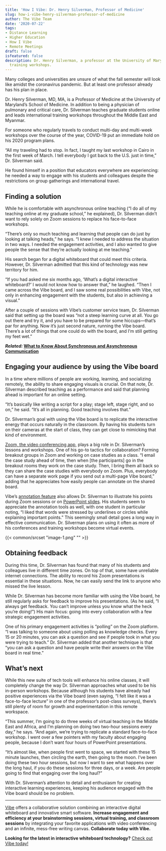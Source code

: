 ```yaml
---
title: 'How I Vibe: Dr. Henry Silverman, Professor of Medicine'
slug: how-i-vibe-henry-silverman-professor-of-medicine
author: The Vibe Team
date: '2020-07-22'
tags:
- Distance Learning
- Higher Education
- How I Vibe
- Remote Meetings
draft: false
isfeatured: false
description: Dr. Henry Silverman, a professor at the University of Maryland, teaches graduate students online and leads international
  training workshops.
---
```


Many colleges and universities are unsure of what the fall semester will look like amidst the coronavirus pandemic. But at least one professor already has his plan in place.

Dr. Henry Silverman, MD, MA, is a Professor of Medicine at the University of Maryland’s School of Medicine. In addition to being a physician of pulmonary and critical care, Dr. Silverman teaches graduate students online and leads international training workshops throughout the Middle East and Myanmar.

For someone who regularly travels to conduct multi-day and multi-week workshops over the course of the year, COVID-19 put an immediate hold on his 2020 program plans.

“All my traveling had to stop. In fact, I taught my last workshop in Cairo in the first week of March. I tell everybody I got back to the U.S. just in time,” Dr. Silverman said.

He found himself in a position that educators everywhere are experiencing: he needed a way to engage with his students and colleagues despite the restrictions on group gatherings and international travel.

## Finding a solution

While he is comfortable with asynchronous online teaching (“I do all of my teaching online at my graduate school,” he explained), Dr. Silverman didn’t want to rely solely on Zoom sessions to replace his face-to-face workshops.

“There’s only so much teaching and learning that people can do just by looking at talking heads,” he says. “I knew I needed to address the situation in two ways. I needed the engagement activities, and I also wanted to give people the sense that they’re actually looking at me teaching.”

His search began for a digital whiteboard that could meet this criteria. However, Dr. Silverman admitted that this kind of technology was new territory for him.

“If you had asked me six months ago, ‘What’s a digital interactive whiteboard?’ I would not know how to answer that,” he laughed. “Then I came across the Vibe board, and I saw some real possibilities with Vibe, not only in enhancing engagement with the students, but also in achieving a visual.”

After a couple of sessions with Vibe’s customer service team, Dr. Silverman said that setting up the board was “not a steep learning curve at all. You go out there and try it, and you have to be prepared for some hiccups—that’s par for anything. Now it’s just second nature, running the Vibe board. There’s a lot of things that one could do with the board, and I’m still getting my feet wet.”

***Related:* [What to Know About Synchronous and Asynchronous Communication](https://vibe.us/blog/what-you-need-to-know-about-synchronous-and-asynchronous-communication/)**

## Engaging your audience by using the Vibe board

In a time where millions of people are working, learning, and socializing remotely, the ability to share engaging visuals is crucial. On that note, Dr. Silverman described teaching as a performance and said that planning ahead is important for an online setting.

“It’s basically like writing a script for a play; stage left, stage right, and so on,” he said. “It’s all in planning. Good teaching involves that.”

Dr. Silverman’s goal with using the Vibe board is to replicate the interactive energy that occurs naturally in the classroom. By having his students turn on their cameras at the start of class, they can get close to mimicking that kind of environment.

[Zoom, the video conferencing app,](https://youtu.be/bNUe4elKEug) plays a big role in Dr. Silverman’s lessons and workshops. One of his go-to tactics for collaboration? Forming breakout groups in Zoom and working on case studies as a class. “I email the case study ahead of time, then when [the participants] go in the breakout rooms they work on the case study. Then, I bring them all back so they can share the case studies with everybody on Zoom. Plus, everybody can have a separate work page if you send out a multi-page Vibe board,” adding that he appreciates how easily people can annotate on the shared board.

Vibe’s [annotation feature](https://youtu.be/wOL_Oi2ZwIw) also allows Dr. Silverman to illustrate his points during Zoom sessions or on [PowerPoint slides](https://youtu.be/ennY8AU-a5U). His students seem to appreciate the annotation tools as well, with one student in particular noting, “I liked that words were stressed by underlines or circles while explaining important points.” This seemingly small detail goes a long way in effective communication. Dr. Silverman plans on using it often as more of his conferences and training workshops become virtual events.

{{< common/srcset "image-1.png" "" >}}

## Obtaining feedback

During this time, Dr. Silverman has found that many of his students and colleagues live in different time zones. On top of that, some have unreliable internet connections. The ability to record his Zoom presentations is essential in these situations. Now, he can easily send the link to anyone who missed the live lesson.

While Dr. Silverman has become more familiar with using the Vibe board, he still regularly asks for feedback to improve his presentations. (As he said, “I always get feedback. You can’t improve unless you know what the heck you’re doing!”) His main focus: going into every collaboration with a few strategic engagement activities.

One of his primary engagement activities is “polling” on the Zoom platform. “I was talking to someone about using polling as knowledge checks. Every 15 or 20 minutes, you can ask a question and see if people took in what you were trying to teach.” Dr. Silverman added that another technique is that “you can ask a question and have people write their answers on the Vibe board in real time.”

## What’s next

While this new suite of tech tools will enhance his online classes, it will completely change the way Dr. Silverman approaches what used to be his in-person workshops. Because although his students have already had positive experiences via the Vibe board (even saying, “I felt like it was a face-to-face lecture” in one of the professor’s post-class surveys), there’s still plenty of room for growth and experimentation in this remote workspace.

“This summer, I’m going to do three weeks of virtual teaching in the Middle East and Africa, and I’m planning on doing two two-hour sessions every day,” he says. “And again, we’re trying to replicate a standard face-to-face workshop. I went over a few pointers with my faculty about engaging people, because I don’t want four hours of PowerPoint presentations.

“It’s almost like, when people first went to space, we started with these 15 minute launches, then circling the earth, then going to the moon. I’ve been doing these two hour sessions, but now I want to see what happens over the long haul, if you do these sessions for three days, or a week. Are people going to find that engaging over the long haul?”

With Dr. Silverman’s attention to detail and enthusiasm for creating interactive learning experiences, keeping his audience engaged with the Vibe board should be no problem.



---

[Vibe](https://vibe.us/) offers a collaborative solution combining an interactive digital whiteboard and innovative smart software. **Increase engagement and efficiency at your brainstorming sessions, virtual training, and classroom sessions** by integrating your favorite applications with video conferencing and an infinite, mess-free writing canvas. **Collaborate today with Vibe.**

**Looking for the latest in interactive whiteboard technology?** [Check out Vibe today!](https://vibe.us/order/)

